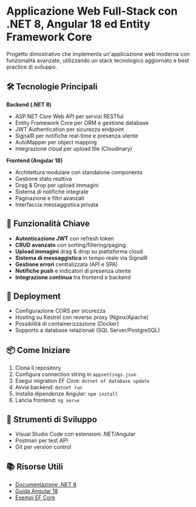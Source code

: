 # Applicazione Web Full-Stack con .NET 8, Angular 18 ed Entity Framework Core

Progetto dimostrativo che implementa un'applicazione web moderna con funzionalità avanzate, utilizzando un stack tecnologico aggiornato e best practice di sviluppo.

## 🛠️ Tecnologie Principali

**Backend (.NET 8)**
- ASP.NET Core Web API per servizi RESTful
- Entity Framework Core per ORM e gestione database
- JWT Authentication per sicurezza endpoint
- SignalR per notifiche real-time e presenza utente
- AutoMapper per object mapping
- Integrazione cloud per upload file (Cloudinary)

**Frontend (Angular 18)**
- Architettura modulare con standalone components
- Gestione stato reattiva
- Drag & Drop per upload immagini
- Sistema di notifiche integrate
- Paginazione e filtri avanzati
- Interfaccia messaggistica privata

## 🌟 Funzionalità Chiave
- **Autenticazione JWT** con refresh token
- **CRUD avanzato** con sorting/filtering/paging
- **Upload immagini** drag & drop su piattaforma cloud
- **Sistema di messaggistica** in tempo reale via SignalR
- **Gestione errori** centralizzata (API e SPA)
- **Notifiche push** e indicatori di presenza utente
- **Integrazione continua** tra frontend e backend

## 🚀 Deployment
- Configurazione CORS per sicurezza
- Hosting su Kestrel con reverse proxy (Nginx/Apache)
- Possibilità di containerizzazione (Docker)
- Supporto a database relazionali (SQL Server/PostgreSQL)

## 📦 Come Iniziare
1. Clona il repository
2. Configura connection string in `appsettings.json`
3. Esegui migration EF Core: `dotnet ef database update`
4. Avvia backend: `dotnet run`
5. Installa dipendenze Angular: `npm install`
6. Lancia frontend: `ng serve`

## 🔧 Strumenti di Sviluppo
- Visual Studio Code con estensioni .NET/Angular
- Postman per test API
- Git per version control

## 📚 Risorse Utili
- [Documentazione .NET 8](https://learn.microsoft.com/dotnet/core/)
- [Guida Angular 18](https://angular.dev/)
- [Esempi EF Core](https://learn.microsoft.com/ef/core)


